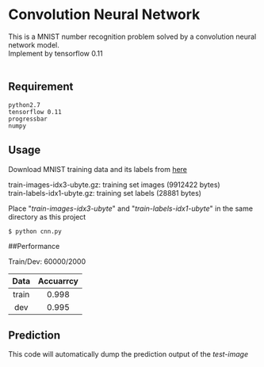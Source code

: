 Convolution Neural Network
===
This is a MNIST number recognition problem solved by a convolution neural network model. <br />
Implement by tensorflow 0.11
<br/>
<br/>
## Requirement
```
python2.7
tensorflow 0.11
progressbar
numpy
``` 

## Usage

Download MNIST training data and its labels from [here](http://yann.lecun.com/exdb/mnist/) <br/>

train-images-idx3-ubyte.gz:  training set images (9912422 bytes) <br/>
train-labels-idx1-ubyte.gz:  training set labels (28881 bytes) <br/>

Place "<em>train-images-idx3-ubyte</em>" and "<em>train-labels-idx1-ubyte</em>" in the same directory as this project

```
$ python cnn.py
```

##Performance

Train/Dev: 60000/2000

| Data | Accuarrcy |
| :---: |:---:|
| train | 0.998 |
| dev | 0.995 |

## Prediction
This code will automatically dump the prediction output of the <em>test-image</em>
